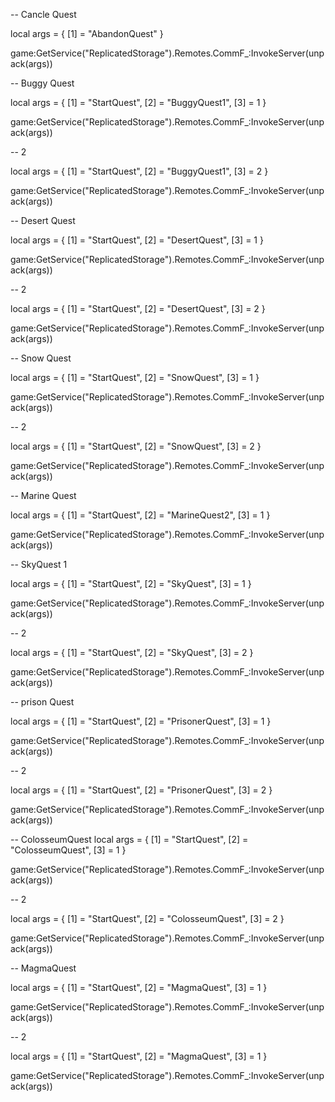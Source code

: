 -- Cancle Quest

local args = {
    [1] = "AbandonQuest"
}

game:GetService("ReplicatedStorage").Remotes.CommF_:InvokeServer(unpack(args))


-- Buggy Quest

local args = {
    [1] = "StartQuest",
    [2] = "BuggyQuest1",
    [3] = 1
}

game:GetService("ReplicatedStorage").Remotes.CommF_:InvokeServer(unpack(args))


-- 2

local args = {
    [1] = "StartQuest",
    [2] = "BuggyQuest1",
    [3] = 2
}

game:GetService("ReplicatedStorage").Remotes.CommF_:InvokeServer(unpack(args))





-- Desert Quest

local args = {
    [1] = "StartQuest",
    [2] = "DesertQuest",
    [3] = 1
}

game:GetService("ReplicatedStorage").Remotes.CommF_:InvokeServer(unpack(args))

-- 2

local args = {
    [1] = "StartQuest",
    [2] = "DesertQuest",
    [3] = 2
}

game:GetService("ReplicatedStorage").Remotes.CommF_:InvokeServer(unpack(args))



-- Snow Quest 

local args = {
    [1] = "StartQuest",
    [2] = "SnowQuest",
    [3] = 1
}

game:GetService("ReplicatedStorage").Remotes.CommF_:InvokeServer(unpack(args))



-- 2

local args = {
    [1] = "StartQuest",
    [2] = "SnowQuest",
    [3] = 2
}

game:GetService("ReplicatedStorage").Remotes.CommF_:InvokeServer(unpack(args))



-- Marine Quest 

local args = {
    [1] = "StartQuest",
    [2] = "MarineQuest2",
    [3] = 1
}

game:GetService("ReplicatedStorage").Remotes.CommF_:InvokeServer(unpack(args))




-- SkyQuest 1

local args = {
    [1] = "StartQuest",
    [2] = "SkyQuest",
    [3] = 1
}

game:GetService("ReplicatedStorage").Remotes.CommF_:InvokeServer(unpack(args))




-- 2

local args = {
    [1] = "StartQuest",
    [2] = "SkyQuest",
    [3] = 2
}

game:GetService("ReplicatedStorage").Remotes.CommF_:InvokeServer(unpack(args))




-- prison Quest

local args = {
    [1] = "StartQuest",
    [2] = "PrisonerQuest",
    [3] = 1
}

game:GetService("ReplicatedStorage").Remotes.CommF_:InvokeServer(unpack(args))




-- 2

local args = {
    [1] = "StartQuest",
    [2] = "PrisonerQuest",
    [3] = 2
}

game:GetService("ReplicatedStorage").Remotes.CommF_:InvokeServer(unpack(args))




-- ColosseumQuest
local args = {
    [1] = "StartQuest",
    [2] = "ColosseumQuest",
    [3] = 1
}

game:GetService("ReplicatedStorage").Remotes.CommF_:InvokeServer(unpack(args))




-- 2

local args = {
    [1] = "StartQuest",
    [2] = "ColosseumQuest",
    [3] = 2
}

game:GetService("ReplicatedStorage").Remotes.CommF_:InvokeServer(unpack(args))




-- MagmaQuest

local args = {
    [1] = "StartQuest",
    [2] = "MagmaQuest",
    [3] = 1
}

game:GetService("ReplicatedStorage").Remotes.CommF_:InvokeServer(unpack(args))




-- 2

local args = {
    [1] = "StartQuest",
    [2] = "MagmaQuest",
    [3] = 1
}

game:GetService("ReplicatedStorage").Remotes.CommF_:InvokeServer(unpack(args))















